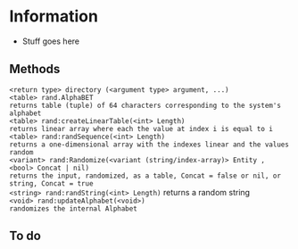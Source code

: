 # Information
- Stuff goes here

## Methods
`<return type> directory (<argument type> argument, ...)`  
``` <table> rand.AlphaBET ```   
`returns table (tuple) of 64 characters corresponding to the system's alphabet`       
```<table> rand:createLinearTable(<int> Length)```   
`returns linear array where each the value at index i is equal to i`   
```<table> rand:randSequence(<int> Length)```   
`returns a one-dimensional array with the indexes linear and the values random`      
```<variant> rand:Randomize(<variant (string/index-array)> Entity , <bool> Concat | nil)```   
`returns the input, randomized, as a table, Concat = false or nil, or string, Concat = true`   
```<string> rand:randString(<int> Length)``` 
returns a random string   
```<void> rand:updateAlphabet(<void>)```   
`randomizes the internal Alphabet`    

## To do

